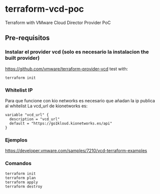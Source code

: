 # terraform-vcd-poc
Terraform with VMware Cloud Director Provider PoC

## Pre-requisitos
### Instalar el provider vcd (solo es necesario la instalacion the built provider)
https://github.com/vmware/terraform-provider-vcd
test with:
```
terraform init
```
### Whitelist IP
Para que funcione con kio networks es necesario que añadan la ip publica al whitelist
La vcd_url de kionetworks es:
```
variable "vcd_url" {
  description = "vcd_url"
  default = "https://go1kloud.kionetworks.es/api"
}
```

### Ejemplos
https://developer.vmware.com/samples/7210/vcd-terraform-examples

### Comandos
```
terraform init
terraform plan
terraform apply
terraform destroy
```
